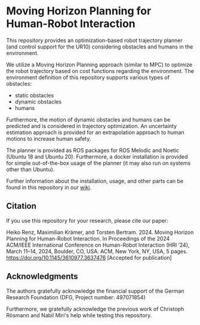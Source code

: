 # Moving Horizon Planning for Human-Robot Interaction
This repository provides an optimization-based robot trajectory planner (and control support for the UR10) considering obstacles and humans in the environment.

We utilize a Moving Horizon Planning approach (similar to MPC) to optimize the robot trajectory based on cost functions regarding the environment.
The environment definition of this repository supports various types of obstacles:
   - static obstacles
   - dynamic obstacles
   - humans

Furthermore, the motion of dynamic obstacles and humans can be predicted and is considered in trajectory optimization. 
An uncertainty estimation approach is provided for an extrapolation approach to human motions to increase human safety.

The planner is provided as ROS packages for ROS Melodic and Noetic (Ubuntu 18 and Ubuntu 20).
Furthermore, a docker installation is provided for simple out-of-the-box usage of the planner (it may also run on systems other than Ubuntu).

Further information about the installation, usage, and other parts can be found in this repository in our [wiki](https://github.com/rst-tu-dortmund/mhp4hri/wiki).

## Citation
If you use this repository for your research, please cite our paper:

Heiko Renz, Maximilian Krämer, and Torsten Bertram. 2024. Moving Horizon Planning for Human-Robot Interaction. In Proceedings of the 2024 ACM/IEEE International Conference on Human-Robot Interaction (HRI ’24), March 11–14, 2024, Boulder, CO, USA. ACM, New York, NY, USA, 5 pages. https://doi.org/10.1145/3610977.3637476 [Accepted for publication]

## Acknowledgments
The authors gratefully acknowledge the financial support of the German Research Foundation (DFG, Project number: 497071854)

Furthermore, we gratefully acknowledge the previous work of Christoph Rösmann and Nabil Miri's help while testing this repository.

